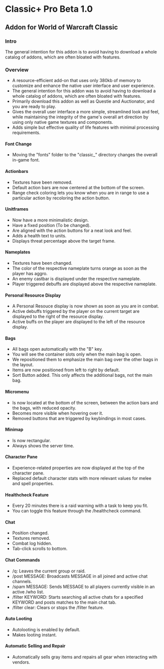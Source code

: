 # Classic+ Pro Beta 1.0

## Addon for World of Warcraft Classic

### Intro
The general intention for this addon is to avoid having to download a whole catalog of addons, which are often bloated with features.

### Overview
- A resource-efficient add-on that uses only 380kb of memory to customize and enhance the native user interface and user experience.
- The general intention for this addon was to avoid having to download a whole catalog of addons, which are often bloated with features.
- Primarily download this addon as well as Questie and Auctionator, and you are ready to play.
- Gives the overall user interface a more simple, streamlined look and feel, while maintaining the integrity of the game's overall art direction by using only native game textures and components.
- Adds simple but effective quality of life features with minimal processing requirements.

#### Font Change
- Moving the "fonts" folder to the "classic_" directory changes the overall in-game font.

#### Actionbars
- Textures have been removed.
- Default action bars are now centered at the bottom of the screen. 
- Range check coloring lets you know when you are in range to use a particular action by recoloring the action button.

#### Unitframes
- Now have a more minimalistic design.
- Have a fixed position (To be changed).
- Are aligned with the action buttons for a neat look and feel.
- Adds a health text to units.
- Displays threat percentage above the target frame.

#### Nameplates
- Textures have been changed.
- The color of the respective nameplate turns orange as soon as the player has aggro.
- An enemy castbar is displayed under the respective nameplate.
- Player triggered debuffs are displayed above the respective nameplate.

#### Personal Resource Display
- A Personal Resouce display is now shown as soon as you are in combat.
- Active debuffs triggered by the player on the current target are displayed to the right of the resource display.
- Active buffs on the player are displayed to the left of the resource display.

#### Bags
- All bags open automatically with the "B" key.
- You will see the container slots only when the main bag is open.
- We repositioned them to emphasize the main bag over the other bags in the layout.
- Items are now positioned from left to right by default.
- Sort Button added. This only affects the additional bags, not the main bag.

#### Micromenu
- Is now located at the bottom of the screen, between the action bars and the bags, with reduced opacity.
- Becomes more visible when hovering over it.
- Removed buttons that are triggered by keybindings in most cases.

#### Minimap
- Is now rectangular.
- Always shows the server time.

#### Character Pane
- Experience-related properties are now displayed at the top of the character pane.
- Replaced default character stats with more relevant values for melee and spell properties.

#### Healthcheck Feature
- Every 20 minutes there is a raid warning with a task to keep you fit.
- You can toggle this feature through the /healthcheck command.

#### Chat
- Position changed.
- Textures removed.
- Combat log hidden.
- Tab-click scrolls to bottom.

#### Chat Commands
- /q: Leaves the current group or raid.
- /post MESSAGE: Broadcasts MESSAGE in all joined and active chat channels.
- /spam MESSAGE: Sends MESSAGE to all players currently visible in an active /who list.
- /filter KEYWORD: Starts searching all active chats for a specified KEYWORD and posts matches to the main chat tab.
- /filter clear: Clears or stops the /filter feature.

#### Auto Looting
- Autolooting is enabled by default.
- Makes looting instant.

#### Automatic Selling and Repair
- Automatically sells gray items and repairs all gear when interacting with vendors.